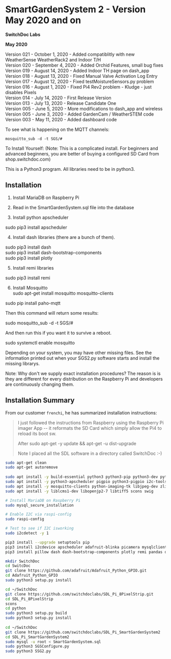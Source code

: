 # SmartGardenSystem 2 - Version May 2020 and on<BR>
**SwitchDoc Labs**
 
**May 2020**

Version 021 - October 1, 2020 - Added compatiblitly with new WeatherSense WeatherRack2 and Indoor T/H<BR>
Version 020 - September 4, 2020 - Added Orchid Features, small bug fixes<BR>
Version 019 - August 14, 2020 - Added Indoor TH page on dash_app<BR> 
Version 018 - August 13, 2020 - Fixed Manual Valve Activation Log Entry<BR> 
Version 017 - August 12, 2020 - Fixed testMoistureSensors.py problem <BR> 
Version 016 - August 1, 2020 - Fixed Pi4 Rev2 problem - Kludge - just disables Pixels<BR>
Version 014 - July 14, 2020 - First Release Version <BR>
Version 013 - July 13, 2020 - Release Candidate One <BR>
Version 005 - June 5, 2020 - More modifications to dash_app and wireless<BR>
Version 005 - June 3, 2020 - Added GardenCam / WeatherSTEM code<BR>
Version 003 - May 11, 2020 - Added dashboard code<BR>

To see what is happening on the MQTT channels:
```
mosquitto_sub -d -t SGS/#
```

To Install Yourself: (Note:  This is a complicated install. For beginners and advanced beginners, you are better of buying a configured SD Card from shop.switchdoc.com)

This is a Python3 program.  All libraries need to be in python3.

## Installation

1) Install MariaDB on Raspberry Pi

2) Read in the SmartGardenSystem.sql file into the database

3) Install python apscheduler<BR>

 sudo pip3 install apscheduler

4) Install dash libraries (there are a bunch of them).

sudo pip3 install dash<BR>
sudo pip3 install dash-bootstrap-components<BR>
sudo pip3 install plotly<BR>

5) Install remi libraries<BR>

sudo pip3 install remi<BR>

6) Install Mosquitto <BR>
sudo apt-get install mosquitto mosquitto-clients

sudo pip install paho-mqtt

Then this command will return some results:

sudo mosquitto_sub -d -t SGS/#

And then run this if you want it to survive a reboot.

sudo systemctl enable mosquitto



Depending on your system, you may have other missing files.   See the information printed out when your SGS2.py software starts and install the missing librarys.
<BR>

Note: Why don't we supply exact installation procedures?  The reason is is they are different for every distribution on the Raspberry Pi and developers are continuously changing them.  

## Installation Summary

From our customer `frenchi`, he has summarized installation instructions:

> I just followed the instructions from Raspberry using the Raspberry Pi imager App -- it reformats the SD Card which 
> simply allow the Pi4 to reload its boot sw.
>
> After sudo apt-get -y update && apt-get -u dist-upgrade
> 
> Note I placed all the SDL software in a directory called SwitchDoc :-)

```bash
sudo apt-get clean
sudo apt-get autoremove
 
sudo apt install -y build-essential python3 python3-pip python3-dev python3-smbus git
sudo apt install -y python3-apscheduler pigpio python3-pigpio i2c-tools mariadb-server mosquitto
sudo apt install -y mosquitto-clients python-imaging-tk libjpeg-dev zlib1g-dev libfreetype6-dev
sudo apt install -y liblcms1-dev libopenjp2-7 libtiff5 scons swig

# Install MariaDB on Raspberry Pi
sudo mysql_secure_installation

# Enable I2C via raspi-config
sudo raspi-config

# Test to see if I2C isworking
sudo i2cdetect -y 1

pip3 install --upgrade setuptools pip
pip3 install i2cdevice apscheduler adafruit-blinka picamera mysqlclient paho-mqtt
pip3 install pillow dash dash-bootstrap-components plotly remi pandas dash_daq

mkdir SwitchDoc
cd SwitcDoc
git clone https://github.com/adafruit/Adafruit_Python_GPIO.git
cd Adafruit_Python_GPIO
sudo python3 setup.py install

cd ~/SwitchDoc
git clone https://github.com/switchdoclabs/SDL_Pi_8PixelStrip.git
cd SDL_Pi_8PixelStrip
scons
cd python
sudo python3 setup.py build
sudo python3 setup.py install
 
cd ~/SwitchDoc
git clone https://github.com/switchdoclabs/SDL_Pi_SmartGardenSystem2
cd SDL_Pi_SmartGardenSystem2
sudo mysql -u root < SmartGardenSystem.sql
sudo python3 SGSConfigure.py
sudo python3 SSG2.py
```
